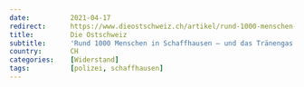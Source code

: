 ```yaml
---
date:          2021-04-17
redirect:      https://www.dieostschweiz.ch/artikel/rund-1000-menschen-in-schaffhausen-und-das-traenengas-blieb-aus-DvOjb4G
title:         Die Ostschweiz
subtitle:      'Rund 1000 Menschen in Schaffhausen – und das Tränengas blieb aus'
country:       CH
categories:    [Widerstand]
tags:          [polizei, schaffhausen]
---
```

